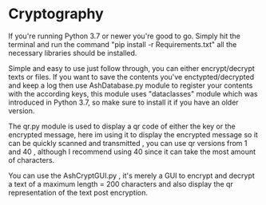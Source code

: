 # Cryptography
If you're running Python 3.7 or newer you're good to go. 
Simply hit the terminal and run the command "pip install -r Requirements.txt" all the necessary libraries should be installed.

Simple and easy to use just follow through, you can either encrypt/decrypt texts or files. If you want to save the contents you've enctypted/decrypted
and keep a log then use AshDatabase.py module to register your contents with the according keys, this module uses "dataclasses" module which 
was introduced in Python 3.7, so make sure to install it if you have an older version.

The qr.py module is used to display a qr code of either the key or the encrypted message, here im using it to display the encrypted message so it 
can be quickly scanned and transmitted , you can use qr versions from 1 and 40 , although I recommend using 40 since it can take the most amount 
of characters.

You can use the AshCryptGUI.py , it's merely a GUI to encrypt and decrypt a text of a maximum length = 200 characters and also display the qr representation 
of the text post encryption.

